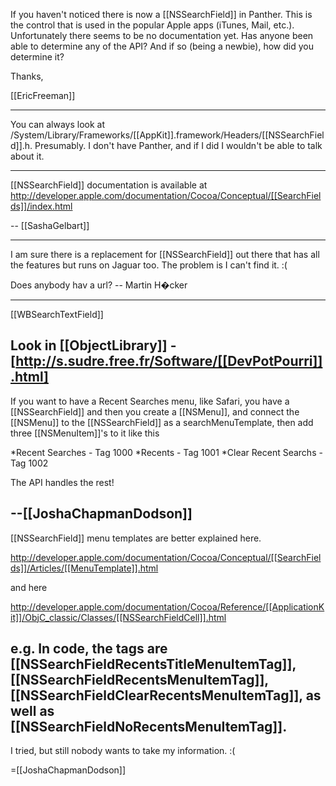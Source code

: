 If you haven't noticed there is now a [[NSSearchField]] in Panther.  This is the control that is used in the popular Apple apps (iTunes, Mail, etc.).  Unfortunately there seems to be no documentation yet.  Has anyone been able to determine any of the API?  And if so (being a newbie), how did you determine it?

Thanks,

[[EricFreeman]]

----

You can always look at /System/Library/Frameworks/[[AppKit]].framework/Headers/[[NSSearchField]].h. Presumably. I don't have Panther, and if I did I wouldn't be able to talk about it.

----

[[NSSearchField]] documentation is available at http://developer.apple.com/documentation/Cocoa/Conceptual/[[SearchFields]]/index.html

-- [[SashaGelbart]]

----

I am sure there is a replacement for [[NSSearchField]] out there that has all the features but runs on Jaguar too. The problem is I can't find it. :(

Does anybody hav a url? -- Martin H�cker

----

[[WBSearchTextField]]

Look in [[ObjectLibrary]] - [http://s.sudre.free.fr/Software/[[DevPotPourri]].html]
----
If you want to have a Recent Searches menu, like Safari, you have a [[NSSearchField]]
and then you create a [[NSMenu]], and connect the [[NSMenu]] to the [[NSSearchField]] as a searchMenuTemplate, then add three [[NSMenuItem]]'s to it like this

*Recent Searches - Tag 1000
*Recents - Tag 1001
*Clear Recent Searchs - Tag 1002

The API handles the rest!

--[[JoshaChapmanDodson]]
----
[[NSSearchField]] menu templates are better explained here.

http://developer.apple.com/documentation/Cocoa/Conceptual/[[SearchFields]]/Articles/[[MenuTemplate]].html

and here

http://developer.apple.com/documentation/Cocoa/Reference/[[ApplicationKit]]/ObjC_classic/Classes/[[NSSearchFieldCell]].html

e.g. In code, the tags are [[NSSearchFieldRecentsTitleMenuItemTag]], [[NSSearchFieldRecentsMenuItemTag]], [[NSSearchFieldClearRecentsMenuItemTag]], as well as [[NSSearchFieldNoRecentsMenuItemTag]].
----
I tried, but still nobody wants to take my information. :(

=[[JoshaChapmanDodson]]